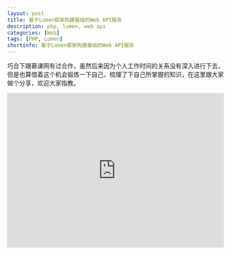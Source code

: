 ```yaml
---
layout: post
title: 基于Lumen框架构建基础的Web API服务
description: php, lumen, web api
categories: [Web]
tags: [PHP, Lumen]
shortinfo: 基于Lumen框架构建基础的Web API服务
---
```


巧合下跟慕课网有过合作，虽然后来因为个人工作时间的关系没有深入进行下去，但是也算借着这个机会锻炼一下自己，梳理了下自己所掌握的知识，在这里跟大家做个分享，欢迎大家指教。

<iframe src="http://open.iqiyi.com/developer/player_js/coopPlayerIndex.html?vid=525b2979bc32af62bcf87e061b2efabd&tvId=7525586809&accessToken=2.f22860a2479ad60d8da7697274de9346&appKey=3955c3425820435e86d0f4cdfe56f5e7&appId=1368&height=100%&width=100%" frameborder="0" allowfullscreen="true" width="100%" height="360"></iframe>